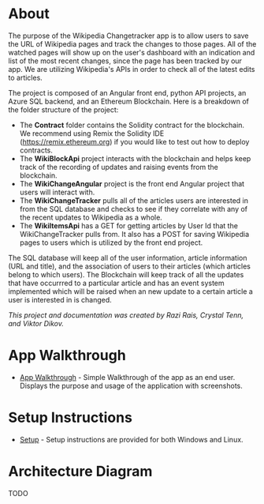 # About
The purpose of the Wikipedia Changetracker app is to allow users to save the URL of Wikipedia pages and track the changes to those pages.  All of the watched pages will show up on the user's dashboard with an indication and list of the most recent changes, since the page has been tracked by our app.  We are utilizing Wikipedia's APIs in order to check all of the latest edits to articles. 

The project is composed of an Angular front end, python API projects, an Azure SQL backend, and an Ethereum Blockchain. Here is a breakdown of the folder structure of the project: 
* The **Contract** folder contains the Solidity contract for the blockchain.  We recommend using Remix the Solidity IDE (https://remix.ethereum.org) if you would like to test out how to deploy contracts.  
* The **WikiBlockApi** project interacts with the blockchain and helps keep track of the recording of updates and raising events from the blockchain. 
* The **WikiChangeAngular** project is the front end Angular project that users will interact with.  
* The **WikiChangeTracker** pulls all of the articles users are interested in from the SQL database and checks to see if they correlate with any of the recent updates to Wikipedia as a whole. 
* The **WikiItemsApi** has a GET for getting articles by User Id that the WikiChangeTracker pulls from.  It also has a POST for saving Wikipedia pages to users which is utilized by the front end project. 

The SQL database will keep all of the user information, article information (URL and title), and the association of users to their articles (which articles belong to which users). The Blockchain will keep track of all the updates that have occurrred to a particular article and has an event system implemented which will be raised when an new update to a certain article a user is interested in is changed. 

*This project and documentation was created by Razi Rais, Crystal Tenn, and Viktor Dikov.* 

# App Walkthrough
* [App Walkthrough](https://github.com/razi-rais/eth-wikipedia-changetracker/blob/master/Documentation/AppWalkthrough) - Simple Walkthrough of the app as an end user. Displays the purpose and usage of the application with screenshots. 

# Setup Instructions 
* [Setup](https://github.com/razi-rais/eth-wikipedia-changetracker/blob/master/Documentation/Setup.md) - Setup instructions are provided for both Windows and Linux. 

# Architecture Diagram
TODO


